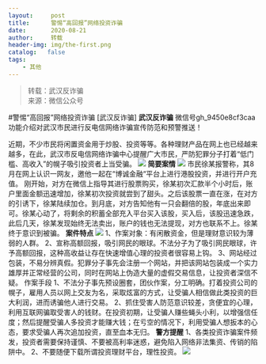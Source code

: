 ```yaml
---
layout:     post
title:      警惕“高回报”网络投资诈骗
date:       2020-08-21
author:     转载
header-img: img/the-first.png
catalog:   false
tags:
    - 其他
---
```


<blockquote><p>转载：武汉反诈骗<br>
来源：微信公众号</p></blockquote>

#警惕“高回报”网络投资诈骗
[武汉反诈骗]
**武汉反诈骗**
微信号gh_9450e8cf3caa
功能介绍对武汉市民进行反电信网络诈骗宣传防范和预警推送！

近期，不少市民将闲置资金用于炒股、投资等等。各种理财产品在网上也已经越来越多，在此，武汉市反电信网络诈骗中心提醒广大市民，严防犯罪分子打着“低门槛、高收入”的幌子吸引投资者上当受骗。
![]({{site.baseurl}}/postimg/xCN1ghREATOJJVUB06QsUlSllKV39icibzic3cMSyKPalCQibXKRrrB63U19emibrCiccJp85OsSeGlwIolJvv1K7RWg.jpeg)
**简要案情**
![]({{site.baseurl}}/postimg/xCN1ghREATOJJVUB06QsUlSllKV39icibzG5ibH47lYjBsjEMmmt2lriaC5CqMZwYR57p0SXZJctHsibOswiacstp0QQ.jpeg)
市民徐某报警称，其8月在网上认识一网友，邀他一起在“博诚金融“平台上进行港股投资，并进行开户充值。
刚开始，对方在微信上指导其进行股票购买，徐某初次汇款半个小时后，账户里面金额迅速增加，徐某初次投资就尝到了甜头。之后该股票一直在涨，在对方的引诱下，徐某陆续加仓。到月底，对方告知他有一只会翻倍的股，年底出来即可。徐某心动了，将剩余的积蓄全部充入平台买入该股，买入后，该股迅速急跌，此后几天，徐某发现始终无法卖出，账户的钱也无法提现，对方也联系不上。徐某终于意识到被骗。
**案件特点**
![]({{site.baseurl}}/postimg/xCN1ghREATOJJVUB06QsUlSllKV39icibzAPY6t0auK0iaJSZkpG3f49BvtnOQ7ScFPOaMicHJGUwlQTJKnHia1f6icg.jpeg)
1、作案对象：有闲散资金，但是理财意识较为薄弱的人群。
2、宣称高额回报，吸引网民的眼球。不法分子为了吸引网民眼球，许予高额回报，这种高收益让存在快速增值心理的投资者很容易上钩。
3、网站经过包装，不易分辨真假。犯罪分子事先会注册一个网站，并把该网站包装成一个实力雄厚并正常经营的公司，同时在网站上伪造大量的虚假交易信息，让投资者深信不疑。
作案手段
1、不法分子事先预设圈套，团伙作案，分工明确。打着投资公司的幌子，雇用人员以网上交友为名，采取炫富的方式，让受骗人相信做此类投资的巨大利润，进而诱骗他人进行交易。
2、抓住受害人防范意识较差，贪便宜的心理，利用互联网骗取受害人的钱财。在投资初期，让受骗人赚些蝇头小利，以增强信任度；然后提醒受骗人多投资才能赚大钱；在亏空的情况下，利用受骗人想扳本的心态，要求受骗人再次追加投资，直至血本无归。
**警方提醒**
1、各类投资诈骗案件频发，投资者需要保持谨慎、不要被高利率迷惑，避免陷入网络非法集资、传销的陷阱中。
2、不要随便下载所谓投资理财平台，理性投资。
![]({{site.baseurl}}/postimg/8wBAcE4t1v6UroBsflUQicXpxjIKFrico36TXlrmGHG9XVfyx9r3RtMyqQiavoDprJnh6UfZ006e8EUcb0x2632icQ.jpeg)
